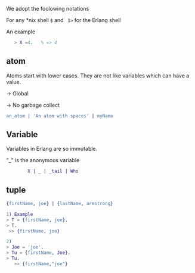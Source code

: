 We adopt the foolowing notations

For any *nix shell ``` $ ``` and  ` 1>` for the Erlang shell

An example
```Erlang
   > X =4.   % => 4
```

  

**atom** 
  ----
Atoms start with lower cases. They are not like variables which can have a value.

-> Global

-> No garbage collect
```Erlang
an_atom | 'An atom with spaces' | myName
```


**Variable**
--------
Variables in Erlang are so immutable.

"_" is the anonymous variable
```Erlang
        X | _ | _tail | Who
```

**tuple**
-----

```Erlang
{firstName, joe} | {lastName, armstrong}

1) Example
> T = {firstName, joe}.
> T.
 >> {firstName, joe}

2)  
> Joe = 'joe'.
> Tu = {firstName, Joe}.
> Tu.
   >> {firstName,"joe"}
```      

